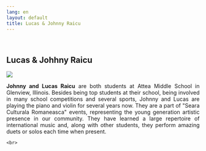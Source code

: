```yaml
---
lang: en
layout: default
title: Lucas & Johnny Raicu
---
```


<br>
<div class="container">
    <h2>Lucas & Johhny Raicu</h2>
    <div class="row">
        <div class="col-sm-5">
            <img class="img img-responsive" src="{{ site.baseurl }}/img/music/viori.jpg" />
        </div> 
        <div class="col-sm-4">
            <p style="text-align: justify"><strong>Johnny and Lucas Raicu</strong> are both students at Attea Middle School in Glenview, Illinois. Besides being top students at their school, being involved in many school competitions and several sports, Johnny and Lucas are playing the piano and violin for several years now. They are a part of "Seara Culturala Romaneasca" events, representing the young generation artistic presence in our community. They have learned a large repertoire of international music and, along with other students, they perform amazing duets or solos each time when present.
             </p>
        </div>
    </div>

    
    <br>   
</div>
<br>
<br>